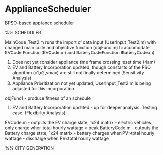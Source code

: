 # ApplianceScheduler
BPSO-based appliance scheduler

%% SCHEDULER

MainCode_Test2.m runs the import of data input (UserInput_Test2.m) with changed main code and objective function (objFunc.m) to accomodate EVCode Function (EVCode.m) and BatteryCodeFunction (BatteryCode.m)
1. Does not yet consider appliance time frame crossing reset time (4am)
2. EV and Battery Incorporation updated, though constants of the PSO algorithm (c1,c2,vmax) are still not finally determined (Sensitivity Analysis)
3. Appliance Prioritization not yet updated, UserInput_Test2.m is being adjusted for this incorporation. 

objFunc1 - produce fitness of an schedule
1. EV and Battery Incorporation updated - up for deeper analysis. Testing case. (Flexibility Analysis)

EVCode.m - outputs the EV charge state, 1x24 matrix
         - electric vehicles only charge when total hourly wattage < peak
BatteryCode.m - outputs the Battery charge state, 1x24 matrix
         - battery charges when PV>total hourly wattage
         - discharge when PV<total hourly wattage 

%% CITY GENERATION
